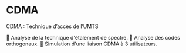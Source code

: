 # CDMA
CDMA : Technique d’accès de l’UMTS 


  Analyse de la technique d'étalement de spectre. 
  Analyse des codes orthogonaux. 
  Simulation d'une liaison CDMA à 3 utilisateurs. 
